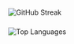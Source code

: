 
### 
![GitHub Streak](https://streak-stats.demolab.com/?user=justinlam747&theme=radical)

### 
![Top Languages](https://github-readme-stats.vercel.app/api/top-langs/?username=justinlam747&layout=compact&theme=radical)
